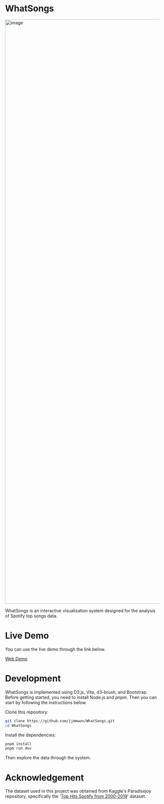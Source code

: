 # WhatSongs

<img alt="image" width="1908" src="https://user-images.githubusercontent.com/98008363/242200869-6a61016c-1888-42bb-b3e6-8525696c2a2b.png">

WhatSongs is an interactive visualization system designed for the analysis of Spotify top songs data.

# Live Demo
You can use the live demo through the link below.

[Web Demo]

# Development
WhatSongs is implemented using D3.js, Vite, d3-brush, and Bootstrap.
Before getting started, you need to install Node.js and pnpm.
Then you can start by following the instructions below.

Clone this repository:
```Bash
git clone https://github.com/jjmmwon/WhatSongs.git
cd WhatSongs
```

Install the dependencies:
```Bash
pnpm install
pnpm run dev
```

Then explore the data through the system.

# Acknowledgement 
The dataset used in this project was obtained from Kaggle's Paradisejoy repository, specifically the '[Top Hits Spotify from 2000-2019]' dataset.


[Top Hits Spotify from 2000-2019]: <https://www.kaggle.com/datasets/paradisejoy/top-hits-spotify-from-20002019>
[Web Demo]: <https://jjmmwon.github.io/WhatSongs/>
